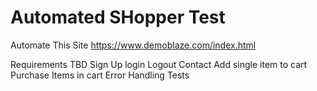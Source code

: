 # Automated SHopper Test

Automate This Site
https://www.demoblaze.com/index.html

Requirements TBD
Sign Up
login
Logout
Contact
Add single item to cart
Purchase Items in cart
Error Handling Tests
